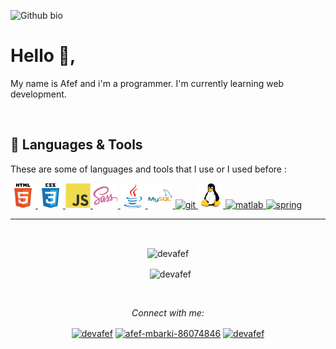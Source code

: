 <img
      align="left"
      src="https://raw.githubusercontent.com/devafef/devafef/main/github%20bio.png"
      alt="Github bio"
      style="max-width: 100%"
 />

&nbsp;

# Hello 👋,

My name is Afef and i'm a programmer. I'm currently learning web development.

&nbsp;

## 🔧 Languages & Tools

These are some of languages and tools that I use or I used before :

<p align="left">
    <a href="https://www.w3.org/html/" target="_blank" rel="noreferrer">
        <img
          src="https://raw.githubusercontent.com/devicons/devicon/master/icons/html5/html5-original-wordmark.svg"
          alt="html5"
          width="40"
          height="40"
        />
      </a>
      <a href="https://www.w3schools.com/css/" target="_blank" rel="noreferrer">
        <img
          src="https://raw.githubusercontent.com/devicons/devicon/master/icons/css3/css3-original-wordmark.svg"
          alt="css3"
          width="40"
          height="40"
        />
      </a>
      <a
        href="https://developer.mozilla.org/en-US/docs/Web/JavaScript"
        target="_blank"
        rel="noreferrer"
      >
        <img
          src="https://raw.githubusercontent.com/devicons/devicon/master/icons/javascript/javascript-original.svg"
          alt="javascript"
          width="40"
          height="40"
        />
      </a>
      <a href="https://sass-lang.com" target="_blank" rel="noreferrer">
        <img
          src="https://raw.githubusercontent.com/devicons/devicon/master/icons/sass/sass-original.svg"
          alt="sass"
          width="40"
          height="40"
        />
      </a>
      <a href="https://www.java.com" target="_blank" rel="noreferrer">
        <img
          src="https://raw.githubusercontent.com/devicons/devicon/master/icons/java/java-original.svg"
          alt="java"
          width="40"
          height="40"
        />
      </a>
      <a href="https://www.mysql.com/" target="_blank" rel="noreferrer">
        <img
          src="https://raw.githubusercontent.com/devicons/devicon/master/icons/mysql/mysql-original-wordmark.svg"
          alt="mysql"
          width="40"
          height="40"
        />
      </a>
      <a href="https://git-scm.com/" target="_blank" rel="noreferrer">
        <img
          src="https://www.vectorlogo.zone/logos/git-scm/git-scm-icon.svg"
          alt="git"
          width="40"
          height="40"
        />
      </a>
      <a href="https://www.linux.org/" target="_blank" rel="noreferrer">
        <img
          src="https://raw.githubusercontent.com/devicons/devicon/master/icons/linux/linux-original.svg"
          alt="linux"
          width="40"
          height="40"
        />
      </a>
      <a href="https://www.mathworks.com/" target="_blank" rel="noreferrer">
        <img
          src="https://upload.wikimedia.org/wikipedia/commons/2/21/Matlab_Logo.png"
          alt="matlab"
          width="40"
          height="40"
        />
      </a>
      <a href="https://spring.io/" target="_blank" rel="noreferrer">
        <img
          src="https://www.vectorlogo.zone/logos/springio/springio-icon.svg"
          alt="spring"
          width="40"
          height="40"
        />
      </a>
</p>

---

&nbsp;

<p align="center">
      <img  align="center"
        src="https://github-readme-stats.vercel.app/api/top-langs?username=devafef&show_icons=true&locale=en&layout=compact"
        alt="devafef"
      />
</p>

<p align="center">
      &nbsp;
      <img align="center"
        src="https://github-readme-stats.vercel.app/api?username=devafef&show_icons=true&locale=en"
        alt="devafef"
      />
</p>

&nbsp;

<p align="center"><em>Connect with me:</em></p>
<p align="center">
    <a href="https://twitter.com/devafef" target="blank"
        ><img align="center" 
            src="https://raw.githubusercontent.com/rahuldkjain/github-profile-readme-generator/master/src/images/icons/Social/twitter.svg" alt="devafef" 
            height="30" 
            width="40" 
        /></a>
    <a href="https://linkedin.com/in/afef-mbarki-86074846" target="blank"
        ><img align="center" 
            src="https://raw.githubusercontent.com/rahuldkjain/github-profile-readme-generator/master/src/images/icons/Social/linked-in-alt.svg" alt="afef-mbarki-86074846" 
            height="30" 
            width="40" 
        /></a>
    <a href="https://codepen.io/devafef" target="blank"
        ><img align="center" 
            src="https://raw.githubusercontent.com/rahuldkjain/github-profile-readme-generator/master/src/images/icons/Social/codepen.svg" alt="devafef" 
            height="30" 
            width="40" 
        /></a>
<!--
     <a href="https://instagram.com/devafef" target="blank"
        ><img align="center"
          src="https://raw.githubusercontent.com/rahuldkjain/github-profile-readme-generator/master/src/images/icons/Social/instagram.svg" alt="devafef" 
            height="30" 
            width="40" 
        /></a>
-->
</p>
&nbsp;

<!-- 
<p align="center">
      <img
        src="https://github-views.deno.dev/api/badge/devafef?label=Profile%20views&color=ff69b4&labelColor=0e75b6&style=classic"
        alt="devafef"
      />
</p>
-->
